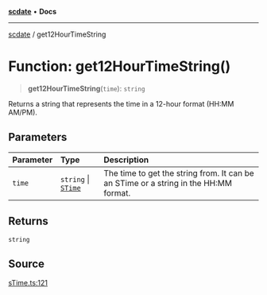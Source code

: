 [**scdate**](../README.md) • **Docs**

---

[scdate](../README.md) / get12HourTimeString

# Function: get12HourTimeString()

> **get12HourTimeString**(`time`): `string`

Returns a string that represents the time in a 12-hour format (HH:MM AM/PM).

## Parameters

| Parameter | Type                                       | Description                                                                          |
| :-------- | :----------------------------------------- | :----------------------------------------------------------------------------------- |
| `time`    | `string` \| [`STime`](../classes/STime.md) | The time to get the string from. It can be an STime or a string in the HH:MM format. |

## Returns

`string`

## Source

[sTime.ts:121](https://github.com/ericvera/scdate/blob/main/src/sTime.ts#L121)
